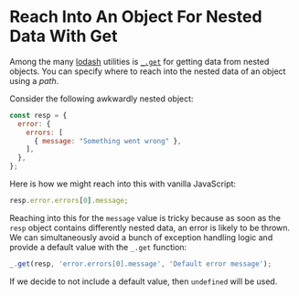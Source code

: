 # Reach Into An Object For Nested Data With Get

Among the many [lodash](https://lodash.com/) utilities is
[`_.get`](https://lodash.com/docs/4.17.5#get) for getting data from nested
objects. You can specify where to reach into the nested data of an object
using a _path_.

Consider the following awkwardly nested object:

```javascript
const resp = {
  error: {
    errors: [
      { message: "Something went wrong" },
    ],
  },
};
```

Here is how we might reach into this with vanilla JavaScript:

```javascript
resp.error.errors[0].message;
```

Reaching into this for the `message` value is tricky because as soon as the
`resp` object contains differently nested data, an error is likely to be
thrown. We can simultaneously avoid a bunch of exception handling logic and
provide a default value with the `_.get` function:

```javascript
_.get(resp, 'error.errors[0].message', 'Default error message');
```

If we decide to not include a default value, then `undefined` will be used.
